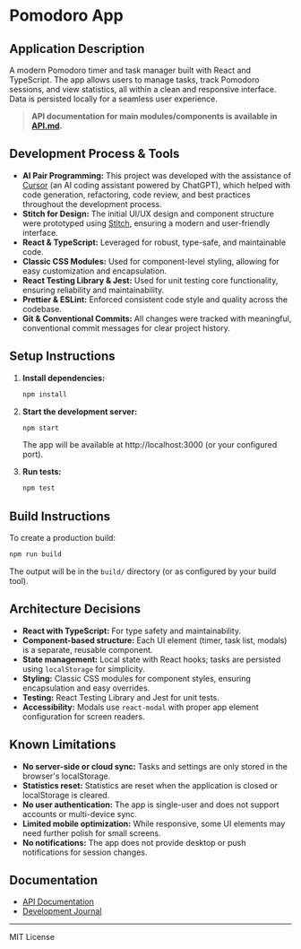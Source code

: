 # Pomodoro App

## Application Description
A modern Pomodoro timer and task manager built with React and TypeScript. The app allows users to manage tasks, track Pomodoro sessions, and view statistics, all within a clean and responsive interface. Data is persisted locally for a seamless user experience.

> **API documentation for main modules/components is available in [API.md](./API.md).**

## Development Process & Tools

- **AI Pair Programming:** This project was developed with the assistance of [Cursor](https://www.cursor.so/) (an AI coding assistant powered by ChatGPT), which helped with code generation, refactoring, code review, and best practices throughout the development process.
- **Stitch for Design:** The initial UI/UX design and component structure were prototyped using [Stitch](https://stitch.design/), ensuring a modern and user-friendly interface.
- **React & TypeScript:** Leveraged for robust, type-safe, and maintainable code.
- **Classic CSS Modules:** Used for component-level styling, allowing for easy customization and encapsulation.
- **React Testing Library & Jest:** Used for unit testing core functionality, ensuring reliability and maintainability.
- **Prettier & ESLint:** Enforced consistent code style and quality across the codebase.
- **Git & Conventional Commits:** All changes were tracked with meaningful, conventional commit messages for clear project history.

## Setup Instructions

1. **Install dependencies:**
   ```sh
   npm install
   ```

2. **Start the development server:**
   ```sh
   npm start
   ```
   The app will be available at http://localhost:3000 (or your configured port).

3. **Run tests:**
   ```sh
   npm test
   ```

## Build Instructions

To create a production build:
```sh
npm run build
```
The output will be in the `build/` directory (or as configured by your build tool).

## Architecture Decisions
- **React with TypeScript:** For type safety and maintainability.
- **Component-based structure:** Each UI element (timer, task list, modals) is a separate, reusable component.
- **State management:** Local state with React hooks; tasks are persisted using `localStorage` for simplicity.
- **Styling:** Classic CSS modules for component styles, ensuring encapsulation and easy overrides.
- **Testing:** React Testing Library and Jest for unit tests.
- **Accessibility:** Modals use `react-modal` with proper app element configuration for screen readers.

## Known Limitations
- **No server-side or cloud sync:** Tasks and settings are only stored in the browser's localStorage.
- **Statistics reset:** Statistics are reset when the application is closed or localStorage is cleared.
- **No user authentication:** The app is single-user and does not support accounts or multi-device sync.
- **Limited mobile optimization:** While responsive, some UI elements may need further polish for small screens.
- **No notifications:** The app does not provide desktop or push notifications for session changes.

## Documentation
- [API Documentation](./API.md)
- [Development Journal](./JOURNAL.md)

---
MIT License
